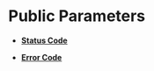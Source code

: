 # Public Parameters<a name="lts_02_0010"></a>

-   **[Status Code](status-code.md)**  

-   **[Error Code](error-code.md)**  


